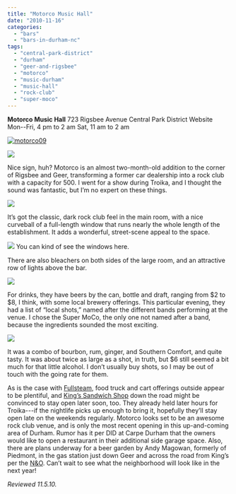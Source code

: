 ```yaml
---
title: "Motorco Music Hall"
date: "2010-11-16"
categories:
  - "bars"
  - "bars-in-durham-nc"
tags:
  - "central-park-district"
  - "durham"
  - "geer-and-rigsbee"
  - "motorco"
  - "music-durham"
  - "music-hall"
  - "rock-club"
  - "super-moco"
---
```


**Motorco Music Hall** 723 Rigsbee Avenue Central Park District Website Mon--Fri, 4 pm to 2 am Sat, 11 am to 2 am

[![](http://s3.amazonaws.com/thegourmez-wpmedia/2010/11/motorco091-300x225.jpg "motorco09")](http://s3.amazonaws.com/thegourmez-wpmedia/2010/11/motorco091.jpg)

[![](http://s3.amazonaws.com/thegourmez-wpmedia/2010/11/motorco01-300x200.jpg)](http://s3.amazonaws.com/thegourmez-wpmedia/2010/11/motorco01.jpg)

Nice sign, huh? Motorco is an almost two-month-old addition to the corner of Rigsbee and Geer, transforming a former car dealership into a rock club with a capacity for 500. I went for a show during Troika, and I thought the sound was fantastic, but I’m no expert on these things.

[![](http://s3.amazonaws.com/thegourmez-wpmedia/2010/11/motorco03-300x200.jpg)](http://s3.amazonaws.com/thegourmez-wpmedia/2010/11/motorco03.jpg)

It’s got the classic, dark rock club feel in the main room, with a nice curveball of a full-length window that runs nearly the whole length of the establishment. It adds a wonderful, street-scene appeal to the space.




<div class="caption">

[![](http://s3.amazonaws.com/thegourmez-wpmedia/2010/11/motorco10-300x200.jpg)](http://s3.amazonaws.com/thegourmez-wpmedia/2010/11/motorco10.jpg) You can kind of see the windows here.</div>


There are also bleachers on both sides of the large room, and an attractive row of lights above the bar.

[![](http://s3.amazonaws.com/thegourmez-wpmedia/2010/11/motorco08-300x200.jpg)](http://s3.amazonaws.com/thegourmez-wpmedia/2010/11/motorco08.jpg)

For drinks, they have beers by the can, bottle and draft, ranging from $2 to $8, I think, with some local brewery offerings. This particular evening, they had a list of “local shots,” named after the different bands performing at the venue. I chose the Super MoCo, the only one not named after a band, because the ingredients sounded the most exciting.

[![](http://s3.amazonaws.com/thegourmez-wpmedia/2010/11/motorco07-300x200.jpg)](http://s3.amazonaws.com/thegourmez-wpmedia/2010/11/motorco07.jpg)

It was a combo of bourbon, rum, ginger, and Southern Comfort, and quite tasty. It was about twice as large as a shot, in truth, but $6 still seemed a bit much for that little alcohol. I don’t usually buy shots, so I may be out of touch with the going rate for them.

As is the case with [Fullsteam](http://www.thegourmez.com/?p=1768), food truck and cart offerings outside appear to be plentiful, and [King’s Sandwich Shop](http://carpedurham.com/2010/08/07/kings-sandwich-shop/) down the road might be convinced to stay open later soon, too. They already held later hours for Troika---if the nightlife picks up enough to bring it, hopefully they’ll stay open late on the weekends regularly. Motorco looks set to be an awesome rock club venue, and is only the most recent opening in this up-and-coming area of Durham. Rumor has it per DID at Carpe Durham that the owners would like to open a restaurant in their additional side garage space. Also, there are plans underway for a beer garden by Andy Magowan, formerly of Piedmont, in the gas station just down Geer and across the road from King’s per the [N&O](http://www.newsobserver.com/2010/10/12/736866/chef-has-plans-lease-for-old-fletchers.html#storylink=misearch). Can’t wait to see what the neighborhood will look like in the next year!

_Reviewed 11.5.10._

